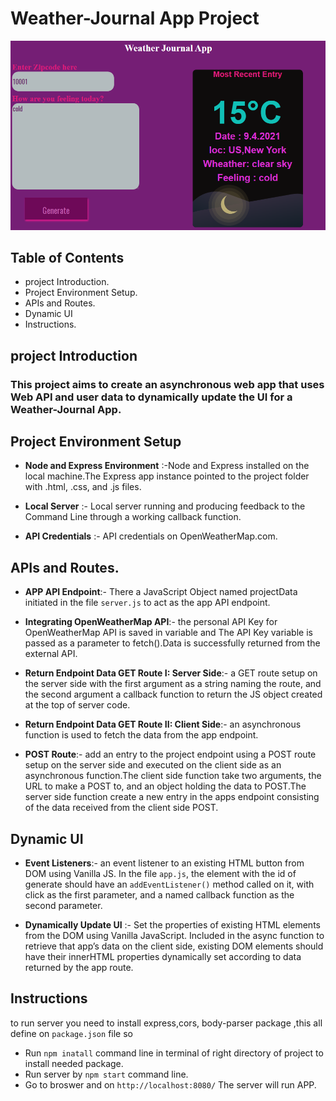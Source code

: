 # Weather-Journal App Project

![Design desktop preview for the wheather app](./website/imgs/desktop-preview.png)


## Table of Contents

*  project Introduction.
*  Project Environment Setup.
*  APIs and Routes.
*  Dynamic UI
*  Instructions.


## project Introduction
  ### This project aims to create an asynchronous web app that uses Web API and user data to dynamically update the UI for a Weather-Journal App.


## Project Environment Setup
 *  **Node and Express Environment** :-Node and Express  installed on the local machine.The Express app instance pointed to the project folder with .html, .css, and .js files.

 * **Local Server** :-  Local server  running and producing feedback to the Command Line through a working callback function.

 *  **API Credentials** :- API credentials on OpenWeatherMap.com.
     

 ##    APIs and Routes.
 *  **APP API Endpoint**:- There  a JavaScript Object named projectData initiated in the file `server.js` to act  as the app API endpoint.
    

*   **Integrating OpenWeatherMap API**:- the personal API Key for OpenWeatherMap API is saved in variable  and The API Key variable is passed as a parameter to fetch().Data is successfully returned from the external API.
   

*  **Return Endpoint Data GET Route I: Server Side**:-  a GET route setup on the server side with the first argument as a string naming the route, and the second argument a callback function to return the JS object created at the top of server code.
   

* **Return Endpoint Data GET Route II: Client Side**:-  an asynchronous function is used to fetch the data from the app endpoint.
    
*  **POST Route**:- add an entry to the project endpoint using a POST route setup on the server side and executed on the client side as an asynchronous function.The client side function  take two arguments, the URL to make a POST to, and an object holding the data to POST.The server side function create a new entry in the apps endpoint consisting of the data received from the client side POST.
    

##  Dynamic UI
* **Event Listeners**:- an event listener to an existing HTML button from DOM using Vanilla JS.
In the file `app.js`, the element with the id of generate should have an `addEventListener()` method called on it, with click as the first parameter, and a named callback function as the second parameter.

*  **Dynamically Update UI** :- Set the properties of existing HTML elements from the DOM using Vanilla JavaScript.
Included in the async function to retrieve that app’s data on the client side, existing DOM elements should have their innerHTML properties dynamically set according to data returned by the app route.


   

## Instructions
  to run server you need  to install  express,cors, body-parser  package  ,this all define on `package.json` file so 
  * Run  `npm inatall` command line in terminal of right directory of project to install needed package.
  * Run server by `npm start` command line.
  * Go to broswer and on `http://localhost:8080/` The server will run APP.



